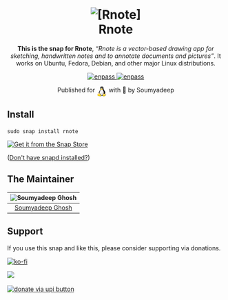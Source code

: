 <h1 align="center">
  <img src="https://dashboard.snapcraft.io/site_media/appmedia/2023/04/icon.svg_CnHi5Nd.png" height="200" width="200" alt="[Rnote]">
  <br />
  Rnote
</h1>

<p align="center"><b>This is the snap for Rnote</b>, <i>“Rnote is a vector-based drawing app for sketching, handwritten notes and to annotate documents and pictures”</i>. It works on Ubuntu, Fedora, Debian, and other major Linux
distributions.</p>

<p align="center">
<a href="https://snapcraft.io/rnote">
  <img alt="enpass" src="https://snapcraft.io/rnote/badge.svg" />
</a>
<a href="https://snapcraft.io/rnote">
  <img alt="enpass" src="https://snapcraft.io/rnote/trending.svg?name=0" />
</a>
</p>


<!-- Uncomment and modify this when you have a screenshot
![my-snap-name](screenshot.png?raw=true "my-snap-name")
-->

<p align="center">Published for <img src="https://raw.githubusercontent.com/anythingcodes/slack-emoji-for-techies/gh-pages/emoji/tux.png" align="top" width="24" /> with 💝 by Soumyadeep</p>

## Install

    sudo snap install rnote

[![Get it from the Snap Store](https://snapcraft.io/static/images/badges/en/snap-store-white.svg)](https://snapcraft.io/rnote)

([Don't have snapd installed?](https://snapcraft.io/docs/core/install))

## The Maintainer

| <img src="https://avatars.githubusercontent.com/u/72045785?v=4" alt="Soumyadeep Ghosh" width="128"/> |
| :---: |
| [Soumyadeep Ghosh](https://github.com/soumyaDghosh/) |
 

## Support

 If you use this snap and like this, please consider supporting via donations.

 [![ko-fi](https://ko-fi.com/img/githubbutton_sm.svg)](https://ko-fi.com/P5P1X1VAA)

 <a href="https://paypal.me/soumyaDghosh?country.x=IN&locale.x=en_GB"><img src="https://raw.githubusercontent.com/andreostrovsky/donate-with-paypal/master/blue.svg" height="40"></a>

 <a href="https://donateviaupi.com/7719243876@jio?pn=Soumyadeep%20Ghosh&amount_list=100,200,500,1000" target="_blank"><img style="width:160px !important; height: 40px !important" src="https://payviaupi.com/default-orange.png" alt="donate via upi button"/></a>

<!-- Uncomment and modify this when you have upstream contacts
## Upstream

| [![Upstream Name](https://gravatar.com/avatar/bc0bced65e963eb5c3a16cab8b004431?s=128)](https://github.com/upstreamname) |
| :---: |
| [Upstream Name](https://github.com/upstreamname) |
-->
